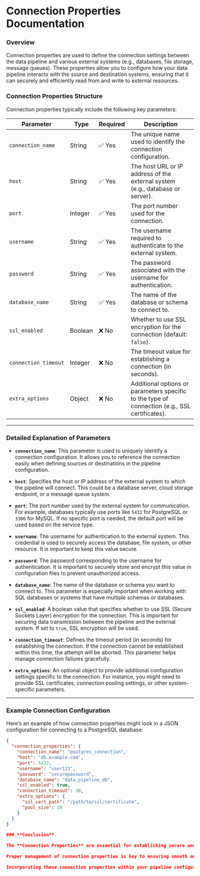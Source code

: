 # Connection Properties Documentation

### **Overview**

Connection properties are used to define the connection settings between the data pipeline and various external systems (e.g., databases, file storage, message queues). These properties allow you to configure how your data pipeline interacts with the source and destination systems, ensuring that it can securely and efficiently read from and write to external resources.

### **Connection Properties Structure**

Connection properties typically include the following key parameters:

| Parameter             | Type    | Required | Description                                                                 |
|-----------------------|---------|----------|-----------------------------------------------------------------------------|
| `connection_name`     | String  | ✅ Yes    | The unique name used to identify the connection configuration.               |
| `host`                | String  | ✅ Yes    | The host URL or IP address of the external system (e.g., database or server).|
| `port`                | Integer | ✅ Yes    | The port number used for the connection.                                     |
| `username`            | String  | ✅ Yes    | The username required to authenticate to the external system.               |
| `password`            | String  | ✅ Yes    | The password associated with the username for authentication.               |
| `database_name`       | String  | ✅ Yes    | The name of the database or schema to connect to.                           |
| `ssl_enabled`         | Boolean | ❌ No     | Whether to use SSL encryption for the connection (default: `false`).         |
| `connection_timeout`  | Integer | ❌ No     | The timeout value for establishing a connection (in seconds).                |
| `extra_options`       | Object  | ❌ No     | Additional options or parameters specific to the type of connection (e.g., SSL certificates). |

---

### **Detailed Explanation of Parameters**

- **`connection_name`**: This parameter is used to uniquely identify a connection configuration. It allows you to reference the connection easily when defining sources or destinations in the pipeline configuration.

- **`host`**: Specifies the host or IP address of the external system to which the pipeline will connect. This could be a database server, cloud storage endpoint, or a message queue system.

- **`port`**: The port number used by the external system for communication. For example, databases typically use ports like `5432` for PostgreSQL or `3306` for MySQL. If no specific port is needed, the default port will be used based on the service type.

- **`username`**: The username for authentication to the external system. This credential is used to securely access the database, file system, or other resource. It is important to keep this value secure.

- **`password`**: The password corresponding to the username for authentication. It is important to securely store and encrypt this value in configuration files to prevent unauthorized access.

- **`database_name`**: The name of the database or schema you want to connect to. This parameter is especially important when working with SQL databases or systems that have multiple schemas or databases.

- **`ssl_enabled`**: A boolean value that specifies whether to use SSL (Secure Sockets Layer) encryption for the connection. This is important for securing data transmission between the pipeline and the external system. If set to `true`, SSL encryption will be used.

- **`connection_timeout`**: Defines the timeout period (in seconds) for establishing the connection. If the connection cannot be established within this time, the attempt will be aborted. This parameter helps manage connection failures gracefully.

- **`extra_options`**: An optional object to provide additional configuration settings specific to the connection. For instance, you might need to provide SSL certificates, connection pooling settings, or other system-specific parameters.

---

### **Example Connection Configuration**

Here’s an example of how connection properties might look in a JSON configuration for connecting to a PostgreSQL database:

```json
{
  "connection_properties": {
    "connection_name": "postgres_connection",
    "host": "db.example.com",
    "port": 5432,
    "username": "user123",
    "password": "securepassword",
    "database_name": "data_pipeline_db",
    "ssl_enabled": true,
    "connection_timeout": 30,
    "extra_options": {
      "ssl_cert_path": "/path/to/ssl/certificate",
      "pool_size": 10
    }
  }
}

### **Conclusion**

The **Connection Properties** are essential for establishing secure and efficient connections between your data pipeline and external systems. By defining these properties, you can configure various connection settings such as authentication, encryption, timeouts, and more. This flexibility ensures your pipeline can seamlessly interact with different data sources and destinations, whether it's a database, file system, or message queue.

Proper management of connection properties is key to ensuring smooth and reliable data flow across your pipeline. Security features like SSL encryption, as well as customizable timeouts and additional settings, allow for a secure and performant connection to external resources.

Incorporating these connection properties within your pipeline configuration allows you to easily manage different environments, credentials, and connection settings, ultimately leading to a more robust and secure data integration process.
